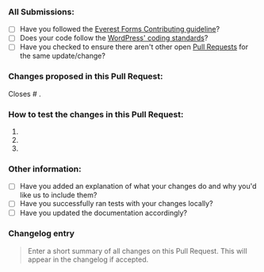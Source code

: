 ### All Submissions:

* [ ] Have you followed the [Everest Forms Contributing guideline](https://github.com/wpeverest/everest-forms/blob/master/.github/CONTRIBUTING.md)?
* [ ] Does your code follow the [WordPress' coding standards](https://make.wordpress.org/core/handbook/best-practices/coding-standards/)?
* [ ] Have you checked to ensure there aren't other open [Pull Requests](../pulls) for the same update/change?

<!-- Mark completed items with an [x] -->

<!-- You can erase any parts of this template not applicable to your Pull Request. -->

### Changes proposed in this Pull Request:

<!-- Describe the changes made to this Pull Request, and the reason for such changes. -->

Closes # .

### How to test the changes in this Pull Request:

1.
2.
3.

### Other information:

* [ ] Have you added an explanation of what your changes do and why you'd like us to include them?
* [ ] Have you successfully ran tests with your changes locally?
* [ ] Have you updated the documentation accordingly?

<!-- Mark completed items with an [x] -->

### Changelog entry

> Enter a short summary of all changes on this Pull Request. This will appear in the changelog if accepted.
